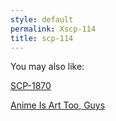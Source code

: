 ```yaml
---
style: default
permalink: Xscp-114
title: scp-114
---
```

You may also like:

[SCP-1870](http://scp-wiki.net/scp-1870)

[Anime Is Art Too, Guys](http://scp-wiki.net/anime-is-art-too-guys)
